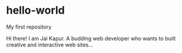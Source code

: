 # hello-world
My first repository

Hi there! I am Jai Kapur. A budding web developer who wants to built creative and interactive web sites...

